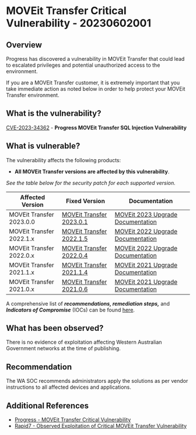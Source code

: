 # MOVEit Transfer Critical Vulnerability - 20230602001

## Overview

Progress has discovered a vulnerability in MOVEit Transfer that could lead to escalated privileges and potential unauthorized access to the environment.

If you are a MOVEit Transfer customer, it is extremely important that you take immediate action as noted below in order to help protect your MOVEit Transfer environment.

## What is the vulnerability?

[CVE-2023-34362](https://nvd.nist.gov/vuln/detail/CVE-2023-34362) - **Progress MOVEit Transfer SQL Injection Vulnerability**

## What is vulnerable?

The vulnerability affects the following products:

- **All MOVEit Transfer versions are affected by this vulnerability**.

*See the table below for the security patch for each supported version.*

| **Affected Version**     | **Fixed Version**                                                                                                                                                                       | **Documentation**                                                                                                                                                                                                                                               |
| ------------------------ | --------------------------------------------------------------------------------------------------------------------------------------------------------------------------------------- | --------------------------------------------------------------------------------------------------------------------------------------------------------------------------------------------------------------------------------------------------------------- |
| MOVEit Transfer 2023.0.0 | [MOVEit Transfer 2023.0.1](https://cdn.ipswitch.com/ft/MOVEit/Transfer/2023/2023.0.1/MOVEit-Transfer-2023.0.1-FullInstall.exe?_ga=2.77535829.1798147408.1685671699-49268982.1685671699) | [MOVEit 2023 Upgrade Documentation](https://docs.progress.com/category/moveit-transfer-2023?_ga=2.77601236.1798147408.1685671699-49268982.1685671699&_gl=1*i5pj4l*_ga*NDkyNjg5ODIuMTY4NTY3MTY5OQ..*_ga_9JSNBCSF54*MTY4NTY3MTY5OC4xLjEuMTY4NTY3MTczMi4yNi4wLjA.) |
| MOVEit Transfer 2022.1.x | [MOVEit Transfer 2022.1.5](https://cdn.ipswitch.com/ft/MOVEit/Transfer/2022/2022.1.5/MOVEit-Transfer-2022.1.5-FullInstall.exe?_ga=2.77535829.1798147408.1685671699-49268982.1685671699) | [MOVEit 2022 Upgrade Documentation](https://docs.progress.com/category/moveit-transfer-2022?_ga=2.42931813.1798147408.1685671699-49268982.1685671699&_gl=1*acjd1r*_ga*NDkyNjg5ODIuMTY4NTY3MTY5OQ..*_ga_9JSNBCSF54*MTY4NTY3MTY5OC4xLjEuMTY4NTY3MTczMi4yNi4wLjA.) |
| MOVEit Transfer 2022.0.x | [MOVEit Transfer 2022.0.4](https://cdn.ipswitch.com/ft/MOVEit/Transfer/2022/2022.0.4/MOVEit-Transfer-2022.0.4-FullInstall.exe?_ga=2.77535829.1798147408.1685671699-49268982.1685671699) | [MOVEit 2022 Upgrade Documentation](https://docs.progress.com/category/moveit-transfer-2022?_ga=2.42931813.1798147408.1685671699-49268982.1685671699&_gl=1*acjd1r*_ga*NDkyNjg5ODIuMTY4NTY3MTY5OQ..*_ga_9JSNBCSF54*MTY4NTY3MTY5OC4xLjEuMTY4NTY3MTczMi4yNi4wLjA.) |
| MOVEit Transfer 2021.1.x | [MOVEit Transfer 2021.1.4](https://cdn.ipswitch.com/ft/MOVEit/Transfer/2021/2021.1.4/MOVEit-Transfer-2021.1.4-FullInstall.exe?_ga=2.77535829.1798147408.1685671699-49268982.1685671699) | [MOVEit 2021 Upgrade Documentation](https://docs.ipswitch.com/MOVEit/Transfer2021/Manuals/en/index.htm#90000.htm)                                                                                                                                               |
| MOVEit Transfer 2021.0.x | [MOVEit Transfer 2021.0.6](https://cdn.ipswitch.com/ft/MOVEit/Transfer/2021/2021.0.6/MOVEit-Transfer-2021.0.6-FullInstall.exe?_ga=2.77535829.1798147408.1685671699-49268982.1685671699) | [MOVEit 2021 Upgrade Documentation](https://docs.ipswitch.com/MOVEit/Transfer2021/Manuals/en/index.htm#90000.htm)                                                                                                                                               |

A comprehensive list of ***recommendations, remediation steps,*** and ***Indicators of Compromise*** (IOCs) can be found [here](https://community.progress.com/s/article/MOVEit-Transfer-Critical-Vulnerability-31May2023).

## What has been observed?

There is no evidence of exploitation affecting Western Australian Government networks at the time of publishing.

## Recommendation

The WA SOC recommends administrators apply the solutions as per vendor instructions to all affected devices and applications.

## Additional References

- [Progress - MOVEit Transfer Critical Vulnerability](https://community.progress.com/s/article/MOVEit-Transfer-Critical-Vulnerability-31May2023)
- [Rapid7 - Observed Exploitation of Critical MOVEit Transfer Vulnerability](https://www.rapid7.com/blog/post/2023/06/01/rapid7-observed-exploitation-of-critical-moveit-transfer-vulnerability/)
